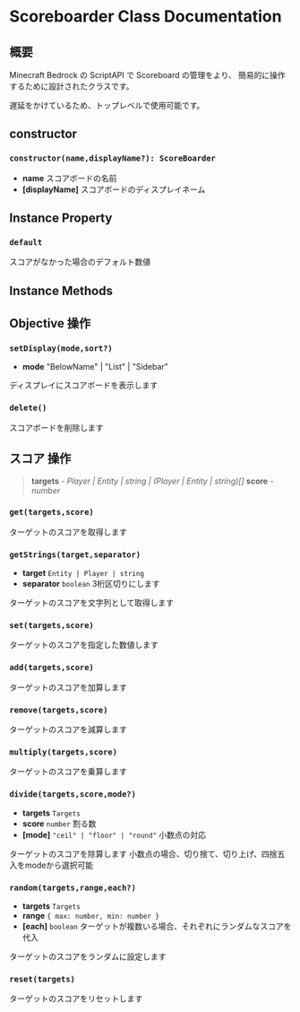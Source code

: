 # Scoreboarder Class Documentation

## 概要

Minecraft Bedrock の ScriptAPI で Scoreboard の管理をより、
簡易的に操作するために設計されたクラスです。

遅延をかけているため、トップレベルで使用可能です。

## constructor
### `constructor(name,displayName?): ScoreBoarder`
- **name** スコアボードの名前
- **[displayName]** スコアボードのディスプレイネーム

## Instance Property

### `default`
スコアがなかった場合のデフォルト数値

## Instance Methods

## Objective 操作

### `setDisplay(mode,sort?)`
- **mode** "BelowName" | "List" | "Sidebar"

ディスプレイにスコアボードを表示します

### `delete()`
スコアボードを削除します

## スコア 操作

> **targets** -
> *Player | Entity | string | (Player | Entity | string)[]*
> **score** -
> *number*

### `get(targets,score)`
ターゲットのスコアを取得します
### `getStrings(target,separator)`
- **target** `Entity | Player | string`
- **separator** `boolean` 3桁区切りにします

ターゲットのスコアを文字列として取得します
### `set(targets,score)`
ターゲットのスコアを指定した数値します

### `add(targets,score)`
ターゲットのスコアを加算します
### `remove(targets,score)`
ターゲットのスコアを減算します
### `multiply(targets,score)`
ターゲットのスコアを乗算します
### `divide(targets,score,mode?)`
- **targets** `Targets`
- **score** `number` 割る数
- **[mode]** `"ceil" | "floor" | "round"` 小数点の対応

ターゲットのスコアを除算します
小数点の場合、切り捨て、切り上げ、四捨五入をmodeから選択可能
### `random(targets,range,each?)`
- **targets** `Targets`
- **range** `{ max: number, min: number }`
- **[each]** `boolean` ターゲットが複数いる場合、それぞれにランダムなスコアを代入

ターゲットのスコアをランダムに設定します
### `reset(targets)`
ターゲットのスコアをリセットします
